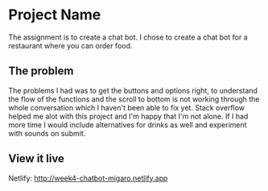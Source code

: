 # Project Name

The assignment is to create a chat bot. I chose to create a chat bot for a restaurant where you can order food. 

## The problem
The problems I had was to get the buttons and options right,  to understand the flow of the functions and the scroll to bottom is not working through the whole conversation which I haven't been able to fix yet.
Stack overflow helped me alot with this project and I'm happy that I'm not alone. 
If I had more time I would include alternatives for drinks as well and experiment with sounds on submit. 

## View it live

Netlify: http://week4-chatbot-migaro.netlify.app
